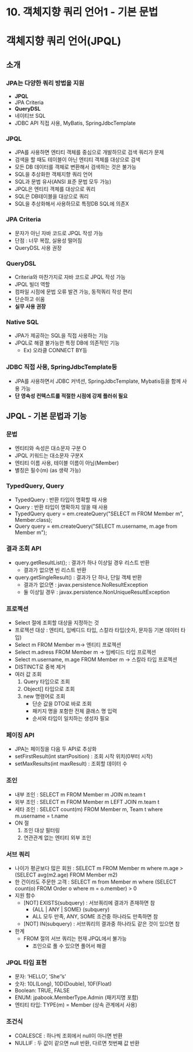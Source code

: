 # 10. 객체지향 쿼리 언어1 - 기본 문법

# 객체지향 쿼리 언어(JPQL)

## 소개

### JPA는 다양한 쿼리 방법을 지원

- **JPQL**
- JPA Criteria
- **QueryDSL**
- 네이티브 SQL
- JDBC API 직접 사용, MyBatis, SpringJdbcTemplate

### JPQL

- JPA를 사용하면 엔티티 객체를 중심으로 개발하므로 검색 쿼리가 문제
- 검색을 할 때도 테이블이 아닌 엔티티 객체를 대상으로 검색
- 모든 DB 데이터를 객체로 변환해서 검색하는 것은 불가능
- SQL을 추상화한 객체지향 쿼리 언어
- SQL과 문법 유사(ANSI 표준 문법 모두 가능)
- JPQL은 엔티티 객체를 대상으로 쿼리
- SQL은 DB테이블을 대상으로 쿼리
- SQL을 추상화해서 사용하므로 특정DB SQL에 의존X

### JPA Criteria

- 문자가 아닌 자바 코드로 JPQL 작성 가능
- 단점 : 너무 복잡, 실용성 떨어짐
- QueryDSL 사용 권장

### QueryDSL

- Criteria와 마찬가지로 자바 코드로 JPQL 작성 가능
- JPQL 빌더 역할
- 컴파일 시점에 문법 오류 발견 가능, 동적쿼리 작성 편리
- 단순하고 쉬움
- **실무 사용 권장**

### Native SQL

- JPA가 제공하는 SQL을 직접 사용하는 기능
- JPQL로 해결 불가능한 특정 DB에 의존적인 기능
    - Ex) 오라클 CONNECT BY등

### JDBC 직접 사용, SpringJdbcTemplate등

- JPA를 사용하면서 JDBC 커넥션, SpringJdbcTemplate, Mybatis등을 함께 사용 가능
- **단 영속성 컨텍스트를 적절한 시점에 강제 플러쉬 필요**

## JPQL - 기본 문법과 기능

### **문법**

- 엔티티와 속성은 대소문자 구분 O
- JPQL 키워드는 대소문자 구분X
- 엔티티 이름 사용, 테이블 이름이 아님(Member)
- 별칭은 필수(m) (as 생략 가능)

### **TypedQuery, Query**

- TypedQuery : 반환 타입이 명확할 때 사용
- Query : 반환 타입이 명확하지 않을 때 사용
- TypedQuery<Member> query =
em.createQuery("SELECT m FROM Member m", Member.class);
- Query query =
em.createQuery("SELECT m.username, m.age from Member m");

### **결과 조회 API**

- query.getResultList(); : 결과가 하나 이상일 경우 리스트 반환
    - 결과가 없으면 빈 리스트 반환
- query.getSingleResult() : 결과가 단 하나, 단일 객체 반환
    - 결과가 없으면 : javax.persistence.NoResultException
    - 둘 이상일 경우 : javax.persistence.NonUniqueResultException

### **프로젝션**

- Select 절에 조회할 대상을 지정하는 것
- 프로젝션 대상 : 엔티티, 임베디드 타입, 스칼라 타입(숫자, 문자등 기본 데이터 타입)
- Select m FROM Member m→ 엔티티 프로젝션
- Select m.adress FROM Member m → 임베디드 타입 프로젝션
- Select m.username, m.age FROM Member m → 스칼라 타입 프로젝션
- DISTINCT로 중복 제거
- 여러 값 조회
    1. Query 타입으로 조회
    2. Object[] 타입으로 조회
    3. new 명령어로 조회
        - 단순 값을 DTO로 바로 조회
        - 패키지 명을 포함한 전체 클래스 명 입력
        - 순서와 타입이 일치하는 생성자 필요

### **페이징 API**

- JPA는 페이징을 다음 두 API로 추상화
- setFirstResult(int startPosition) : 조회 시작 위치(0부터 시작)
- setMaxResults(int maxResult) : 조회할 데이터 수

### 조인

- 내부 조인 : SELECT m FROM Member m JOIN m.team t
- 외부 조인 : SELECT m FROM Member m LEFT JOIN m.team t
- 세타 조인 : SELECT count(m) FROM Member m, Team t where m.username = t.name
- ON 절
    1. 조인 대상 필터링
    2. 연관관계 없는 엔티티 외부 조인

### 서브 쿼리

- 나이가 평균보다 많은 회원 : SELECT m FROM Member m
where m.age > (SELECT avg(m2.age) FROM Member m2)
- 한 건이라도 주문한 고객 : SELECT m from Member m
where (SELECT count(o) FROM Order o where m = o.member) > 0
- 지원 함수
    - [NOT] EXISTS(subquery) : 서브쿼리에 결과가 존재하면 참
        - {ALL | ANY | SOME} (subquery)
        - ALL 모두 만족, ANY, SOME 조건중 하나라도 만족하면 참
    - [NOT] IN(subquery) : 서브쿼리의 결과중 하나라도 같은 것이 있으면 참
- 한계
    - FROM 절의 서브 쿼리는 현재 JPQL에서 불가능
        - 조인으로 풀 수 있으면 풀어서 해결

### JPQL 타입 표현

- 문자: ‘HELLO’, ‘She’’s’
- 숫자: 10L(Long), 10D(Double), 10F(Float)
- Boolean: TRUE, FALSE
- ENUM: jpabook.MemberType.Admin (패키지명 포함)
- 엔티티 타입: TYPE(m) = Member (상속 관계에서 사용)

### 조건식

- COALESCE : 하나씩 조회에서 null이 아니면 반환
- NULLIF : 두 값이 같으면 null 반환, 다르면 첫번째 값 반환